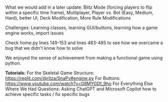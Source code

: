 What we would add in a later update: Blitz Mode (forcing players to flip within a specific time frame), Multiplayer, Player vs. Bot (Easy, Medium, Hard), better UI, Deck Modification, More Rule Modifications

Challenges: Learning classes, learning GUI/buttons, learning how a game engine works, import issues

Check home.py lines 149-153 and lines 483-485 to see how we overcame a bug that we didn't know how to solve

We enjoyed the sense of achievement from making a functional game using python.

**Tutorials:**
For the Skeletal Game Structure: https://replit.com/@ritza/SnaPy#engine.py
For Buttons: https://www.youtube.com/watch?v=G8MYGDf_9ho
For Everything Else Where We Had Questions: Asking ChatGPT and Microsoft Copilot how to achieve specific tasks / fix specific bugs
